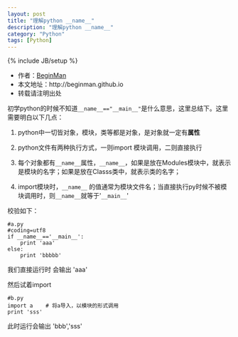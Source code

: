 ```yaml
---
layout: post
title: "理解python __name__"
description: "理解python __name__"
category: "Python"
tags: [Python]
---
```

{% include JB/setup %}
<ul>
    <li>作者：<a href="http://weibo.com/beginman" target="blank">BeginMan</a></li>
    <li>本文地址：http://beginman.github.io</li>
    <li>转载请注明出处</li>
</ul>
<p>初学python的时候不知道<code>__name__=="__main__"</code>是什么意思，这里总结下。这里需要明白以下几点：</p>

<ol>
<li><p>python中一切皆对象，模块，类等都是对象，是对象就一定有<strong>属性</strong></p></li>
<li><p>python文件有两种执行方式，一则import 模块调用，二则直接执行</p></li>
<li><p>每个对象都有<code>__name__</code>属性，<code>__name__</code>，如果是放在Modules模块中，就表示是模块的名字；如果是放在Classs类中，就表示类的名字；</p></li>
<li><p>import模块时，<code>__name__</code> 的值通常为模块文件名；当直接执行py时候不被模块调用时，则<code>__name__</code>就等于'<code>__main__</code>'</p></li>
</ol>

<p>校验如下：</p>

<pre><code>#a.py
#coding=utf8
if __name__=='__main__':
    print 'aaa'
else:
    print 'bbbbb'
</code></pre>

<p>我们直接运行时 会输出 'aaa'</p>

<p>然后试着import</p>

<pre><code>#b.py
import a    # 将a导入，以模块的形式调用
print 'sss'
</code></pre>

<p>此时运行会输出 'bbb','sss'</p>
